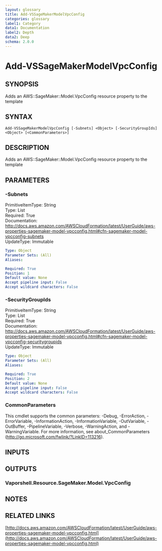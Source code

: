 ```yaml
---
layout: glossary
title: Add-VSSageMakerModelVpcConfig
categories: glossary
label1: Category
data1: Documentation
label2: Depth
data2: Deep
schema: 2.0.0
---
```


# Add-VSSageMakerModelVpcConfig

## SYNOPSIS
Adds an AWS::SageMaker::Model.VpcConfig resource property to the template

## SYNTAX

```
Add-VSSageMakerModelVpcConfig [-Subnets] <Object> [-SecurityGroupIds] <Object> [<CommonParameters>]
```

## DESCRIPTION
Adds an AWS::SageMaker::Model.VpcConfig resource property to the template

## PARAMETERS

### -Subnets
PrimitiveItemType: String    
Type: List    
Required: True    
Documentation: http://docs.aws.amazon.com/AWSCloudFormation/latest/UserGuide/aws-properties-sagemaker-model-vpcconfig.html#cfn-sagemaker-model-vpcconfig-subnets    
UpdateType: Immutable

```yaml
Type: Object
Parameter Sets: (All)
Aliases:

Required: True
Position: 1
Default value: None
Accept pipeline input: False
Accept wildcard characters: False
```

### -SecurityGroupIds
PrimitiveItemType: String    
Type: List    
Required: True    
Documentation: http://docs.aws.amazon.com/AWSCloudFormation/latest/UserGuide/aws-properties-sagemaker-model-vpcconfig.html#cfn-sagemaker-model-vpcconfig-securitygroupids    
UpdateType: Immutable

```yaml
Type: Object
Parameter Sets: (All)
Aliases:

Required: True
Position: 2
Default value: None
Accept pipeline input: False
Accept wildcard characters: False
```

### CommonParameters
This cmdlet supports the common parameters: -Debug, -ErrorAction, -ErrorVariable, -InformationAction, -InformationVariable, -OutVariable, -OutBuffer, -PipelineVariable, -Verbose, -WarningAction, and -WarningVariable.
For more information, see about_CommonParameters (http://go.microsoft.com/fwlink/?LinkID=113216).

## INPUTS

## OUTPUTS

### Vaporshell.Resource.SageMaker.Model.VpcConfig

## NOTES

## RELATED LINKS

[http://docs.aws.amazon.com/AWSCloudFormation/latest/UserGuide/aws-properties-sagemaker-model-vpcconfig.html](http://docs.aws.amazon.com/AWSCloudFormation/latest/UserGuide/aws-properties-sagemaker-model-vpcconfig.html)

